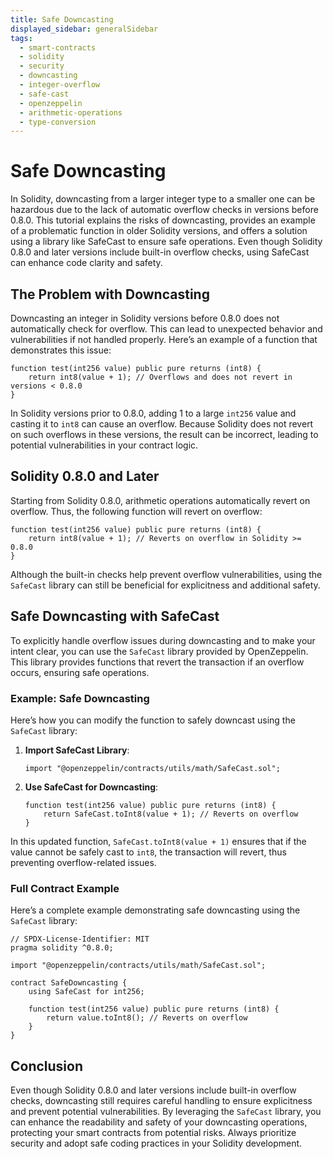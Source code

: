 ```yaml
---
title: Safe Downcasting
displayed_sidebar: generalSidebar
tags: 
  - smart-contracts
  - solidity
  - security
  - downcasting
  - integer-overflow
  - safe-cast
  - openzeppelin
  - arithmetic-operations
  - type-conversion
---
```


# Safe Downcasting

In Solidity, downcasting from a larger integer type to a smaller one can be hazardous due to the lack of automatic overflow checks in versions before 0.8.0. This tutorial explains the risks of downcasting, provides an example of a problematic function in older Solidity versions, and offers a solution using a library like SafeCast to ensure safe operations. Even though Solidity 0.8.0 and later versions include built-in overflow checks, using SafeCast can enhance code clarity and safety.

## The Problem with Downcasting

Downcasting an integer in Solidity versions before 0.8.0 does not automatically check for overflow. This can lead to unexpected behavior and vulnerabilities if not handled properly. Here’s an example of a function that demonstrates this issue:

```solidity
function test(int256 value) public pure returns (int8) {
    return int8(value + 1); // Overflows and does not revert in versions < 0.8.0
}
```

In Solidity versions prior to 0.8.0, adding 1 to a large `int256` value and casting it to `int8` can cause an overflow. Because Solidity does not revert on such overflows in these versions, the result can be incorrect, leading to potential vulnerabilities in your contract logic.

## Solidity 0.8.0 and Later

Starting from Solidity 0.8.0, arithmetic operations automatically revert on overflow. Thus, the following function will revert on overflow:

```solidity
function test(int256 value) public pure returns (int8) {
    return int8(value + 1); // Reverts on overflow in Solidity >= 0.8.0
}
```

Although the built-in checks help prevent overflow vulnerabilities, using the `SafeCast` library can still be beneficial for explicitness and additional safety.

## Safe Downcasting with SafeCast

To explicitly handle overflow issues during downcasting and to make your intent clear, you can use the `SafeCast` library provided by OpenZeppelin. This library provides functions that revert the transaction if an overflow occurs, ensuring safe operations.

### Example: Safe Downcasting

Here’s how you can modify the function to safely downcast using the `SafeCast` library:

1. **Import SafeCast Library**:

   ```solidity
   import "@openzeppelin/contracts/utils/math/SafeCast.sol";
   ```

2. **Use SafeCast for Downcasting**:
   ```solidity
   function test(int256 value) public pure returns (int8) {
       return SafeCast.toInt8(value + 1); // Reverts on overflow
   }
   ```

In this updated function, `SafeCast.toInt8(value + 1)` ensures that if the value cannot be safely cast to `int8`, the transaction will revert, thus preventing overflow-related issues.

### Full Contract Example

Here’s a complete example demonstrating safe downcasting using the `SafeCast` library:

```solidity
// SPDX-License-Identifier: MIT
pragma solidity ^0.8.0;

import "@openzeppelin/contracts/utils/math/SafeCast.sol";

contract SafeDowncasting {
    using SafeCast for int256;

    function test(int256 value) public pure returns (int8) {
        return value.toInt8(); // Reverts on overflow
    }
}
```

## Conclusion

Even though Solidity 0.8.0 and later versions include built-in overflow checks, downcasting still requires careful handling to ensure explicitness and prevent potential vulnerabilities. By leveraging the `SafeCast` library, you can enhance the readability and safety of your downcasting operations, protecting your smart contracts from potential risks. Always prioritize security and adopt safe coding practices in your Solidity development.
